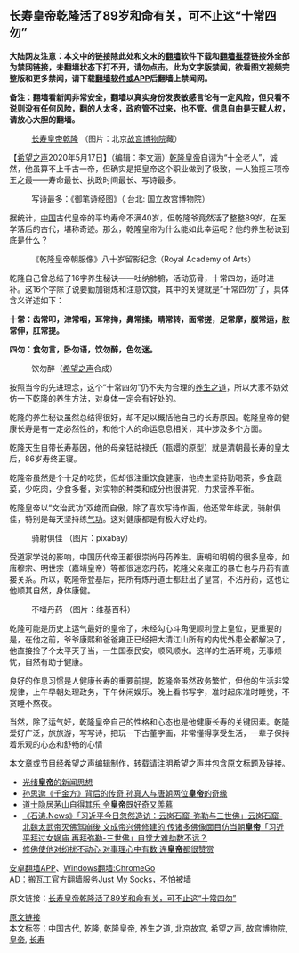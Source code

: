  <h2>长寿皇帝乾隆活了89岁和命有关，可不止这“十常四勿”</h2> <p class="notice"><b>大陆网友注意：本文中的链接除此处和文末的<a href="https://github.com/bannedbook/fanqiang" >翻墙</a>软件下载和<a href="https://github.com/killgcd/justmysocks/blob/master/README.md">翻墙推荐</a>链接外全部为禁网链接，未翻墙状态下打不开，请勿点击。此为文字版禁闻，欲看图文视频完整版和更多禁闻，请下载<a href="https://github.com/bannedbook/fanqiang">翻墙软件或APP</a>后翻墙上禁闻网。</p><p>备注：翻墙看新闻非常安全，翻墙以真实身份发表敏感言论有一定风险，但只看不说则没有任何风险，翻的人太多，政府管不过来，也不管。信息自由是天赋人权，请放心大胆的翻墙。</b></p>  <div class="entry"> <figure><figcaption><a href="https://www.bannedbook.org/bnews/tag/%e9%95%bf%e5%af%bf/" class="st_tag internal_tag" rel="tag" title="标签 长寿 下的日志">长寿</a><a href="https://www.bannedbook.org/bnews/tag/%e7%9a%87%e5%b8%9d/" class="st_tag internal_tag" rel="tag" title="标签 皇帝 下的日志">皇帝</a><a href="https://www.bannedbook.org/bnews/tag/%e4%b9%be%e9%9a%86/" class="st_tag internal_tag" rel="tag" title="标签 乾隆 下的日志">乾隆</a>    （图片：北京<a href="https://www.bannedbook.org/bnews/tag/%E6%95%85%E5%AE%AB%E5%8D%9A%E7%89%A9%E9%99%A2/" class="st_tag internal_tag" rel="tag" title="标签 故宫博物院 下的日志">故宫博物院</a>藏）</figcaption></figure> <p>【<span class='wp_keywordlink_affiliate'><a href="https://www.soundofhope.org" title="希望之声" target="_blank">希望之声</a></span>2020年5月17日】（编辑：李文涵）<a href="https://www.bannedbook.org/bnews/tag/%E4%B9%BE%E9%9A%86%E7%9A%87%E5%B8%9D/" class="st_tag internal_tag" rel="tag" title="标签 乾隆皇帝 下的日志">乾隆皇帝</a>自诩为“十全老人”，诚然，他虽算不上千古一帝，但确实是把皇帝这个职业做到了极致，一人独揽三项帝王之最——寿命最长、执政时间最长、写诗最多。</p> <figure><figcaption>写诗最多：《御笔诗经图》（ 台北: 国立故宫博物院）</figcaption></figure> <p>据统计，<span class='wp_keywordlink_affiliate'><a href="https://www.bannedbook.org/" title="中国" target="_blank">中国</a></span>古代皇帝的平均寿命不满40岁，但乾隆爷竟然活了整整89岁，在医学落后的古代，堪称奇迹。那么，乾隆皇帝为什么能如此幸运呢？他的养生秘诀到底是什么？</p>  <figure><figcaption>《乾隆皇帝朝服像》八十岁留影纪念（Royal Academy of Arts）</figcaption></figure> <p>乾隆自己曾总结了16字养生秘诀——吐纳肺腑，活动筋骨，十常四勿，适时进补。这16个字除了说要勤加锻炼和注意饮食，其中的关键就是“十常四勿”了，具体含义详述如下：</p> <p><strong>十常：齿常叩，津常咽，耳常掸，鼻常揉，睛常转，面常搓，足常摩，腹常运，肢常伸，肛常提。</strong></p>  <p><strong>四勿：食勿言，卧勿语，饮勿醉，色勿迷。</strong></p> <figure><figcaption>饮勿醉（<a href="https://www.bannedbook.org/bnews/tag/%e5%b8%8c%e6%9c%9b%e4%b9%8b%e5%a3%b0/" class="st_tag internal_tag" rel="tag" title="标签 希望之声 下的日志">希望之声</a>合成）</figcaption></figure> <p>按照当今的先进理念，这个“十常四勿”仍不失为合理的<a href="https://www.bannedbook.org/bnews/tag/%E5%85%BB%E7%94%9F%E4%B9%8B%E9%81%93/" class="st_tag internal_tag" rel="tag" title="标签 养生之道 下的日志">养生之道</a>，所以大家不妨效仿一下乾隆的养生方法，对身体一定会有好处的。</p>  <p>乾隆的养生秘诀虽然总结得很好，却不足以概括他自己的长寿原因。乾隆皇帝的健康长寿是有一定必然性的，和他个人的命运息息相关，其中涉及多个方面。</p>乾隆天生自带长寿基因，他的母亲钮祜禄氏（甄嬛的原型）就是清朝最长寿的皇太后，86岁寿终正寝。</p>乾隆帝虽然是个十足的吃货，但却很注重饮食健康，他终生坚持勤喝茶，多食蔬菜，少吃肉，少食多餐，对实物的种类和成分也很讲究，力求营养平衡。</p>乾隆皇帝以“文治武功”双绝而自傲，除了喜欢写诗作画，他还常年练武，骑射俱佳，特别是每天坚持练<span class='wp_keywordlink'><a href="https://www.qi-gong.me/" title="气功修炼网" target="_blank">气功</a></span>。这对健康都是有极大好处的。</p> <p><figure><figcaption>骑射俱佳   （图片：pixabay）</figcaption></figure> </p>受道家学说的影响，中国历代帝王都很崇尚丹药养生。唐朝和明朝的很多皇帝，如唐穆宗、明世宗（嘉靖皇帝）等都很迷恋丹药，乾隆父亲雍正的暴亡也与丹药有直接关系。所以，乾隆帝登基后，把所有炼丹道士都赶出了皇宫，不沾丹药，这也让他顺其自然，身体康健。</p>  <p><figure><figcaption>不嗜丹药    （图片：维基百科）</figcaption></figure> </p>乾隆可能是历史上运气最好的皇帝了，未经勾心斗角便顺利登上皇位，更重要的是，在他之前，爷爷康熙和爸爸雍正已经把大清江山所有的内忧外患全都解决了，他直接捡了个太平天子当，一生国泰民安，顺风顺水。这样的生活环境，无事烦忧，自然有助于健康。</p>良好的作息习惯是人健康长寿的重要前提，乾隆帝虽然政务繁忙，但他的生活非常规律，上午早朝处理政务，下午休闲娱乐，晚上看书写字，准时起床准时睡觉，不贪睡不熬夜。</p>当然，除了运气好，乾隆皇帝自己的性格和心态也是他健康长寿的关键因素。乾隆爱好广泛，旅旅游，写写诗，把玩一下古董字画，非常懂得享受生活，一辈子保持着乐观的心态和舒畅的心情</p> <p>本文章或节目经希望之声编辑制作，转载请注明希望之声并包含原文标题及链接。</p> <ul class='op-related-articles' title='相关阅读'> <li><a href='https://www.bannedbook.org/bnews/lishi/20200518/1330292.html' target='_blank'>光绪<b>皇帝</b>的新闻思想</a></li> <li><a href='https://www.bannedbook.org/bnews/comments/20200515/1329083.html' target='_blank'>孙思邈《千金方》背后的传奇 孙真人与唐朝两位<b>皇帝</b>的奇缘</a></li> <li><a href='https://www.bannedbook.org/bnews/comments/20200515/1328828.html' target='_blank'>道士隐居茅山自得其乐 令<b>皇帝</b>既好奇又羡慕</a></li> <li><a href='https://www.bannedbook.org/bnews/bannedvideo/20200512/1326982.html' target='_blank'>《石涛.News》「习近平今日忽然造访：云岗石窟-弥勒与三世佛」云岗石窟-北魏太武帝灭佛驾崩後 文成帝兴佛修建的 传诸多佛像面目仿当朝<b>皇帝</b>「习近平拜过女娲庙 再拜弥勒-三世佛」自觉大难劫数不远？ </a></li> <li><a href='https://www.bannedbook.org/bnews/comments/20200508/1324442.html' target='_blank'>修佛使他对纷扰不动心 对事理心中有数 连<b>皇帝</b>都很赞赏</a></li> </ul> <div class="texttj"> <a href="https://github.com/bannedbook/fanqiang/wiki/%E7%A6%81%E9%97%BB%E7%BD%91%E5%AE%89%E5%8D%93%E7%BF%BB%E5%A2%99%E6%96%B0%E9%97%BBAPP" target="_blank">安卓翻墙APP</a>、<a href="https://github.com/bannedbook/fanqiang/wiki/Chrome%E4%B8%80%E9%94%AE%E7%BF%BB%E5%A2%99%E5%8C%85" target="_blank">Windows翻墙:ChromeGo</a><br/> <a href="https://github.com/killgcd/justmysocks/blob/master/README.md" target="_blank">AD：搬瓦工官方翻墙服务Just My Socks，不怕被墙</a> </div><p>原文链接：<a class="src_link"  href="https://m.soundofhope.org/post/378835" target="_blank">长寿皇帝乾隆活了89岁和命有关，可不止这“十常四勿”</a></p><a name='sharetosocial'></a>         <div><a href='https://www.bannedbook.org/bnews/comments/20200518/1330408.html'>原文链接</a></div>  </div><!--END ENTRY--> <div class="postfooter"> <div>本文标签：<a href="https://www.bannedbook.org/bnews/tag/%e4%b8%ad%e5%9b%bd%e5%8f%a4%e4%bb%a3/" rel="tag">中国古代</a>, <a href="https://www.bannedbook.org/bnews/tag/%e4%b9%be%e9%9a%86/" rel="tag">乾隆</a>, <a href="https://www.bannedbook.org/bnews/tag/%E4%B9%BE%E9%9A%86%E7%9A%87%E5%B8%9D/" rel="tag">乾隆皇帝</a>, <a href="https://www.bannedbook.org/bnews/tag/%E5%85%BB%E7%94%9F%E4%B9%8B%E9%81%93/" rel="tag">养生之道</a>, <a href="https://www.bannedbook.org/bnews/tag/%E5%8C%97%E4%BA%AC%E6%95%85%E5%AE%AB/" rel="tag">北京故宫</a>, <a href="https://www.bannedbook.org/bnews/tag/%e5%b8%8c%e6%9c%9b%e4%b9%8b%e5%a3%b0/" rel="tag">希望之声</a>, <a href="https://www.bannedbook.org/bnews/tag/%E6%95%85%E5%AE%AB%E5%8D%9A%E7%89%A9%E9%99%A2/" rel="tag">故宫博物院</a>, <a href="https://www.bannedbook.org/bnews/tag/%e7%9a%87%e5%b8%9d/" rel="tag">皇帝</a>, <a href="https://www.bannedbook.org/bnews/tag/%e9%95%bf%e5%af%bf/" rel="tag">长寿</a></div>  </div><!--END POSTFOOTER--> 